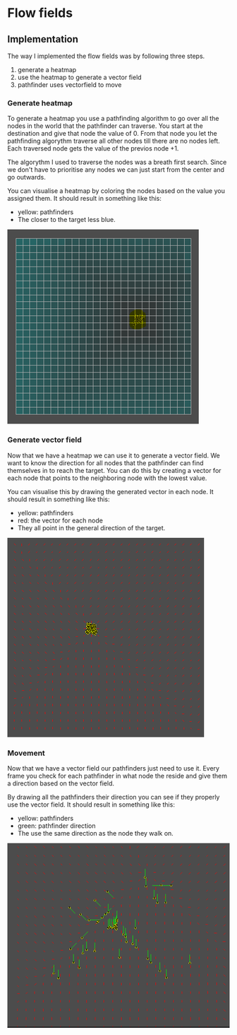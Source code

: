 # Flow fields

## Implementation
The way I implemented the flow fields was by following three steps.
1. generate a heatmap
1. use the heatmap to generate a vector field
1. pathfinder uses vectorfield to move

### Generate heatmap
To generate a heatmap you use a pathfinding algorithm to go over all the nodes in the world that the pathfinder can traverse.
You start at the destination and give that node the value of 0.
From that node you let the pathfinding algorythm traverse all other nodes till there are no nodes left. 
Each traversed node gets the value of the previos node +1.

The algorythm I used to traverse the nodes was a breath first search.
Since we don't have to prioritise any nodes we can just start from the center and go outwards.

You can visualise a heatmap by coloring the nodes based on the value you assigned them. 
It should result in something like this:
 - yellow: pathfinders
 - The closer to the target less blue.

![](Images/Heatmap.PNG)

### Generate vector field 
Now that we have a heatmap we can use it to generate a vector field.
We want to know the direction for all nodes that the pathfinder can find themselves in to reach the target.
You can do this by creating a vector for each node that points to the neighboring node with the lowest value.

You can visualise this by drawing the generated vector in each node.
It should result in something like this:
 - yellow: pathfinders
 - red: the vector for each node
 - They all point in the general direction of the target.
 
 ![](Images/VectorField.PNG)

### Movement
Now that we have a vector field our pathfinders just need to use it.
Every frame you check for each pathfinder in what node the reside and give them a direction based on the vector field. 

By drawing all the pathfinders their direction you can see if they properly use the vector field.
It should result in something like this:
 - yellow: pathfinders
 - green: pathfinder direction
 - The use the same direction as the node they walk on.
 
![](Images/PathfindersUseVectorField.PNG)

